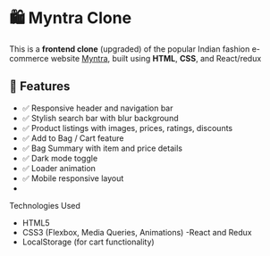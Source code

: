# 🛍️ Myntra Clone

This is a **frontend clone** (upgraded) of the popular Indian fashion e-commerce website [Myntra](https://www.myntra.com), built using **HTML**, **CSS**, and React/redux

## 🚀 Features

- ✅ Responsive header and navigation bar
- ✅ Stylish search bar with blur background
- ✅ Product listings with images, prices, ratings, discounts
- ✅ Add to Bag / Cart feature
- ✅ Bag Summary with item and price details
- ✅ Dark mode toggle
- ✅ Loader animation
- ✅ Mobile responsive layout
- 
 Technologies Used
- HTML5
- CSS3 (Flexbox, Media Queries, Animations)
-React and Redux
- LocalStorage (for cart functionality)
